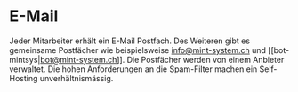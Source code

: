 # E-Mail

Jeder Mitarbeiter erhält ein E-Mail Postfach. Des Weiteren gibt es gemeinsame Postfächer wie beispielsweise info@mint-system.ch und [[bot-mintsys|bot@mint-system.ch]]. Die Postfächer werden von einem Anbieter verwaltet. Die hohen Anforderungen an die Spam-Filter machen ein Self-Hosting unverhältnismässig.